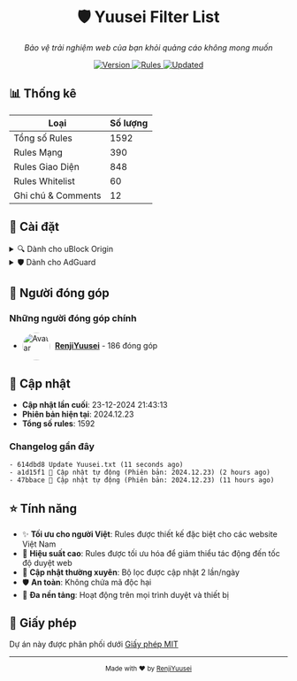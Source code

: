 <div align="center">
  <h1>🛡️ Yuusei Filter List</h1>
  <p><em>Bảo vệ trải nghiệm web của bạn khỏi quảng cáo không mong muốn</em></p>
  <p>
    <a href="https://github.com/RenjiYuusei/Adblock/releases">
      <img src="https://img.shields.io/badge/version-2024.12.23-blue?style=for-the-badge" alt="Version">
    </a>
    <a href="https://github.com/RenjiYuusei/Adblock/blob/main/Yuusei.txt">
      <img src="https://img.shields.io/badge/rules-1592-brightgreen?style=for-the-badge" alt="Rules">
    </a>
    <a href="https://github.com/RenjiYuusei/Adblock/commits/main">
      <img src="https://img.shields.io/badge/updated-23-12-2024-success?style=for-the-badge" alt="Updated">
    </a>
  </p>
</div>

## 📊 Thống kê

| Loại | Số lượng |
|------|-----------|
| Tổng số Rules | 1592 |
| Rules Mạng | 390 |
| Rules Giao Diện | 848 |
| Rules Whitelist | 60 |
| Ghi chú & Comments | 12 |

## 🚀 Cài đặt

<details>
<summary>🔍 Dành cho uBlock Origin</summary>

### Cách 1: Cài đặt nhanh
1. Click vào link: [Cài đặt cho uBlock Origin](https://raw.githubusercontent.com/RenjiYuusei/Adblock/main/Yuusei.txt)
2. Click "Proceed" hoặc "Tiếp tục" trong hộp thoại xác nhận

### Cách 2: Cài đặt thủ công
1. Mở Dashboard uBlock Origin
2. Chuyển đến tab "Filter lists"
3. Cuộn xuống cuối trang
4. Mở rộng phần "Custom"
5. Dán link sau vào ô trống và click "Apply changes":
```
https://raw.githubusercontent.com/RenjiYuusei/Adblock/main/Yuusei.txt
```
</details>

<details>
<summary>🛡️ Dành cho AdGuard</summary>

### Cách 1: Cài đặt nhanh
1. Click vào link: [Cài đặt cho AdGuard](https://subscribe.adblockplus.org/?location=https://raw.githubusercontent.com/RenjiYuusei/Adblock/main/Yuusei.txt)
2. Chọn "Subscribe" trong hộp thoại xác nhận

### Cách 2: Cài đặt thủ công
1. Mở cài đặt AdGuard
2. Chọn "Filters" > "Custom"
3. Click "Add custom filter"
4. Dán link sau và click "Next":
```
https://raw.githubusercontent.com/RenjiYuusei/Adblock/main/Yuusei.txt
```
</details>

## 👥 Người đóng góp

### Những người đóng góp chính

- <img src="https://avatars.githubusercontent.com/u/166010224?u=9f71dd05a7b56ea8ec1444ada77ede7414e2fca5&v=4&s=50" width="50" height="50" style="border-radius: 50%; vertical-align: middle; margin-right: 5px;" alt="Avatar"> **[RenjiYuusei](https://github.com/RenjiYuusei)** - 186 đóng góp

## 📝 Cập nhật

- **Cập nhật lần cuối**: 23-12-2024 21:43:13
- **Phiên bản hiện tại**: 2024.12.23
- **Tổng số rules**: 1592

### Changelog gần đây
```
- 614dbd8 Update Yuusei.txt (11 seconds ago)
- a1d15f1 🔄 Cập nhật tự động (Phiên bản: 2024.12.23) (2 hours ago)
- 47bbace 🔄 Cập nhật tự động (Phiên bản: 2024.12.23) (11 hours ago)
```

## ⭐ Tính năng

- ✨ **Tối ưu cho người Việt**: Rules được thiết kế đặc biệt cho các website Việt Nam
- 🚀 **Hiệu suất cao**: Rules được tối ưu hóa để giảm thiểu tác động đến tốc độ duyệt web
- 🔄 **Cập nhật thường xuyên**: Bộ lọc được cập nhật 2 lần/ngày
- 🛡️ **An toàn**: Không chứa mã độc hại
- 📱 **Đa nền tảng**: Hoạt động trên mọi trình duyệt và thiết bị

## 📜 Giấy phép

Dự án này được phân phối dưới [Giấy phép MIT](LICENSE)

---
<div align="center">
  <sub>Made with ❤️ by <a href="https://github.com/RenjiYuusei">RenjiYuusei</a></sub>
</div>
